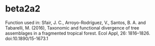 # beta2a2
Function used in:
Sfair, J. C., Arroyo-Rodríguez, V., Santos, B. A. and Tabarelli, M. (2016), Taxonomic and functional divergence of tree assemblages in a fragmented tropical forest. Ecol Appl, 26: 1816–1826. doi:10.1890/15-1673.1
